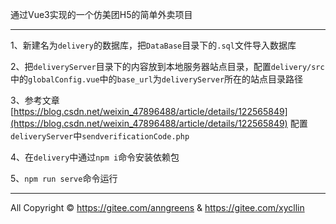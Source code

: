 通过Vue3实现的一个仿美团H5的简单外卖项目

---------------------------


1、新建名为`delivery`的数据库，把`DataBase`目录下的`.sql`文件导入数据库

2、把`deliveryServer`目录下的内容放到本地服务器站点目录，配置`delivery/src`中的`globalConfig.vue`中的`base_url`为`deliveryServer`所在的站点目录路径

3、参考文章[https://blog.csdn.net/weixin_47896488/article/details/122565849](https://blog.csdn.net/weixin_47896488/article/details/122565849)
配置`deliveryServer`中`sendverificationCode.php`


4、在`delivery`中通过`npm i`命令安装依赖包

5、`npm run serve`命令运行


---------------------------

All Copyright © https://gitee.com/anngreens & https://gitee.com/xycllin

